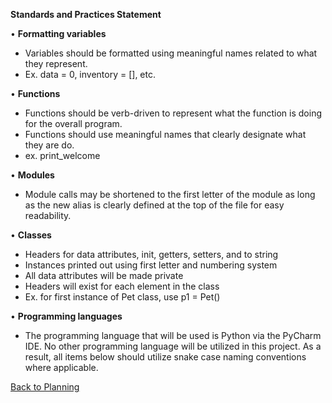 **Standards and Practices Statement**

•	**Formatting variables**
-	Variables should be formatted using meaningful names related to what they represent.
-	Ex. data = 0, inventory = [], etc.
  
•	**Functions**
-	Functions should be verb-driven to represent what the function is doing for the overall program.
-	Functions should use meaningful names that clearly designate what they are do.
-	ex. print_welcome
  
•	**Modules**
-	Module calls may be shortened to the first letter of the module as long as the new alias is clearly defined at the top of the file for easy readability.
  
•	**Classes**
-	Headers for data attributes, init, getters, setters, and to string 
-	Instances printed out using first letter and numbering system
-	All data attributes will be made private
-	Headers will exist for each element in the class
-	Ex. for first instance of Pet class, use p1 = Pet()
  
•	**Programming languages** 
-	The programming language that will be used is Python via the PyCharm IDE. No other programming language will be utilized in this project. As a result, all items below should utilize snake case naming conventions where applicable.

[Back to Planning](https://github.com/SirRexOfRider/CYBR404-UNK-Oregon-Trail/blob/main/Project/Planning/Planning.md)
